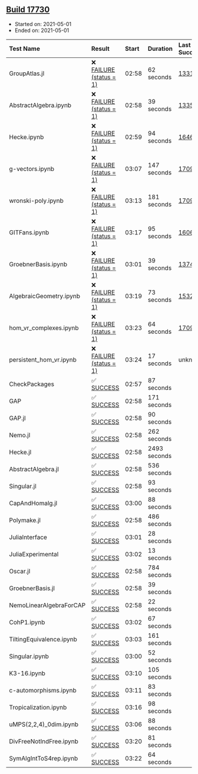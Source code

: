 ## [Build 17730](https://oscarci.mathematik.uni-kl.de/job/oscar/17730/)

* Started on: 2021-05-01
* Ended on: 2021-05-01

| Test Name    | Result | Start | Duration | Last Success | First Failure |
|:-------------|:-------|:------|:---------|:-------------|:--------------|
| GroupAtlas.jl | ❌ [FAILURE (status = 1)](https://oscarci.mathematik.uni-kl.de/job/oscar/17730/artifact/logs/build-17730/GroupAtlas.jl.log) | 02:58 | 62 seconds | [13311](https://oscarci.mathematik.uni-kl.de/job/oscar/13311/) | [13312](https://oscarci.mathematik.uni-kl.de/job/oscar/13312/) |
| AbstractAlgebra.ipynb | ❌ [FAILURE (status = 1)](https://oscarci.mathematik.uni-kl.de/job/oscar/17730/artifact/logs/build-17730/AbstractAlgebra.ipynb.log) | 02:58 | 39 seconds | [13355](https://oscarci.mathematik.uni-kl.de/job/oscar/13355/) | [13356](https://oscarci.mathematik.uni-kl.de/job/oscar/13356/) |
| Hecke.ipynb | ❌ [FAILURE (status = 1)](https://oscarci.mathematik.uni-kl.de/job/oscar/17730/artifact/logs/build-17730/Hecke.ipynb.log) | 02:59 | 94 seconds | [16463](https://oscarci.mathematik.uni-kl.de/job/oscar/16463/) | [16464](https://oscarci.mathematik.uni-kl.de/job/oscar/16464/) |
| g-vectors.ipynb | ❌ [FAILURE (status = 1)](https://oscarci.mathematik.uni-kl.de/job/oscar/17730/artifact/logs/build-17730/g-vectors.ipynb.log) | 03:07 | 147 seconds | [17099](https://oscarci.mathematik.uni-kl.de/job/oscar/17099/) | [17100](https://oscarci.mathematik.uni-kl.de/job/oscar/17100/) |
| wronski-poly.ipynb | ❌ [FAILURE (status = 1)](https://oscarci.mathematik.uni-kl.de/job/oscar/17730/artifact/logs/build-17730/wronski-poly.ipynb.log) | 03:13 | 181 seconds | [17098](https://oscarci.mathematik.uni-kl.de/job/oscar/17098/) | [17099](https://oscarci.mathematik.uni-kl.de/job/oscar/17099/) |
| GITFans.ipynb | ❌ [FAILURE (status = 1)](https://oscarci.mathematik.uni-kl.de/job/oscar/17730/artifact/logs/build-17730/GITFans.ipynb.log) | 03:17 | 95 seconds | [16068](https://oscarci.mathematik.uni-kl.de/job/oscar/16068/) | [16069](https://oscarci.mathematik.uni-kl.de/job/oscar/16069/) |
| GroebnerBasis.ipynb | ❌ [FAILURE (status = 1)](https://oscarci.mathematik.uni-kl.de/job/oscar/17730/artifact/logs/build-17730/GroebnerBasis.ipynb.log) | 03:01 | 39 seconds | [13748](https://oscarci.mathematik.uni-kl.de/job/oscar/13748/) | [13749](https://oscarci.mathematik.uni-kl.de/job/oscar/13749/) |
| AlgebraicGeometry.ipynb | ❌ [FAILURE (status = 1)](https://oscarci.mathematik.uni-kl.de/job/oscar/17730/artifact/logs/build-17730/AlgebraicGeometry.ipynb.log) | 03:19 | 73 seconds | [15322](https://oscarci.mathematik.uni-kl.de/job/oscar/15322/) | [15323](https://oscarci.mathematik.uni-kl.de/job/oscar/15323/) |
| hom_vr_complexes.ipynb | ❌ [FAILURE (status = 1)](https://oscarci.mathematik.uni-kl.de/job/oscar/17730/artifact/logs/build-17730/hom_vr_complexes.ipynb.log) | 03:23 | 64 seconds | [17099](https://oscarci.mathematik.uni-kl.de/job/oscar/17099/) | [17100](https://oscarci.mathematik.uni-kl.de/job/oscar/17100/) |
| persistent_hom_vr.ipynb | ❌ [FAILURE (status = 1)](https://oscarci.mathematik.uni-kl.de/job/oscar/17730/artifact/logs/build-17730/persistent_hom_vr.ipynb.log) | 03:24 | 17 seconds | unknown | unknown |
| CheckPackages | ✅ [SUCCESS](https://oscarci.mathematik.uni-kl.de/job/oscar/17730/artifact/logs/build-17730/CheckPackages.log) | 02:57 | 87 seconds |  |  |
| GAP | ✅ [SUCCESS](https://oscarci.mathematik.uni-kl.de/job/oscar/17730/artifact/logs/build-17730/GAP.log) | 02:58 | 171 seconds |  |  |
| GAP.jl | ✅ [SUCCESS](https://oscarci.mathematik.uni-kl.de/job/oscar/17730/artifact/logs/build-17730/GAP.jl.log) | 02:58 | 90 seconds |  |  |
| Nemo.jl | ✅ [SUCCESS](https://oscarci.mathematik.uni-kl.de/job/oscar/17730/artifact/logs/build-17730/Nemo.jl.log) | 02:58 | 262 seconds |  |  |
| Hecke.jl | ✅ [SUCCESS](https://oscarci.mathematik.uni-kl.de/job/oscar/17730/artifact/logs/build-17730/Hecke.jl.log) | 02:58 | 2493 seconds |  |  |
| AbstractAlgebra.jl | ✅ [SUCCESS](https://oscarci.mathematik.uni-kl.de/job/oscar/17730/artifact/logs/build-17730/AbstractAlgebra.jl.log) | 02:58 | 536 seconds |  |  |
| Singular.jl | ✅ [SUCCESS](https://oscarci.mathematik.uni-kl.de/job/oscar/17730/artifact/logs/build-17730/Singular.jl.log) | 02:58 | 93 seconds |  |  |
| CapAndHomalg.jl | ✅ [SUCCESS](https://oscarci.mathematik.uni-kl.de/job/oscar/17730/artifact/logs/build-17730/CapAndHomalg.jl.log) | 03:00 | 88 seconds |  |  |
| Polymake.jl | ✅ [SUCCESS](https://oscarci.mathematik.uni-kl.de/job/oscar/17730/artifact/logs/build-17730/Polymake.jl.log) | 02:58 | 486 seconds |  |  |
| JuliaInterface | ✅ [SUCCESS](https://oscarci.mathematik.uni-kl.de/job/oscar/17730/artifact/logs/build-17730/JuliaInterface.log) | 03:01 | 28 seconds |  |  |
| JuliaExperimental | ✅ [SUCCESS](https://oscarci.mathematik.uni-kl.de/job/oscar/17730/artifact/logs/build-17730/JuliaExperimental.log) | 03:02 | 13 seconds |  |  |
| Oscar.jl | ✅ [SUCCESS](https://oscarci.mathematik.uni-kl.de/job/oscar/17730/artifact/logs/build-17730/Oscar.jl.log) | 02:58 | 784 seconds |  |  |
| GroebnerBasis.jl | ✅ [SUCCESS](https://oscarci.mathematik.uni-kl.de/job/oscar/17730/artifact/logs/build-17730/GroebnerBasis.jl.log) | 02:58 | 39 seconds |  |  |
| NemoLinearAlgebraForCAP | ✅ [SUCCESS](https://oscarci.mathematik.uni-kl.de/job/oscar/17730/artifact/logs/build-17730/NemoLinearAlgebraForCAP.log) | 02:58 | 22 seconds |  |  |
| CohP1.ipynb | ✅ [SUCCESS](https://oscarci.mathematik.uni-kl.de/job/oscar/17730/artifact/logs/build-17730/CohP1.ipynb.log) | 03:02 | 67 seconds |  |  |
| TiltingEquivalence.ipynb | ✅ [SUCCESS](https://oscarci.mathematik.uni-kl.de/job/oscar/17730/artifact/logs/build-17730/TiltingEquivalence.ipynb.log) | 03:03 | 161 seconds |  |  |
| Singular.ipynb | ✅ [SUCCESS](https://oscarci.mathematik.uni-kl.de/job/oscar/17730/artifact/logs/build-17730/Singular.ipynb.log) | 03:00 | 52 seconds |  |  |
| K3-16.ipynb | ✅ [SUCCESS](https://oscarci.mathematik.uni-kl.de/job/oscar/17730/artifact/logs/build-17730/K3-16.ipynb.log) | 03:10 | 105 seconds |  |  |
| c-automorphisms.ipynb | ✅ [SUCCESS](https://oscarci.mathematik.uni-kl.de/job/oscar/17730/artifact/logs/build-17730/c-automorphisms.ipynb.log) | 03:11 | 83 seconds |  |  |
| Tropicalization.ipynb | ✅ [SUCCESS](https://oscarci.mathematik.uni-kl.de/job/oscar/17730/artifact/logs/build-17730/Tropicalization.ipynb.log) | 03:16 | 98 seconds |  |  |
| uMPS(2,2,4)_0dim.ipynb | ✅ [SUCCESS](https://oscarci.mathematik.uni-kl.de/job/oscar/17730/artifact/logs/build-17730/uMPS-2-2-4-_0dim.ipynb.log) | 03:06 | 88 seconds |  |  |
| DivFreeNotIndFree.ipynb | ✅ [SUCCESS](https://oscarci.mathematik.uni-kl.de/job/oscar/17730/artifact/logs/build-17730/DivFreeNotIndFree.ipynb.log) | 03:20 | 81 seconds |  |  |
| SymAlgIntToS4rep.ipynb | ✅ [SUCCESS](https://oscarci.mathematik.uni-kl.de/job/oscar/17730/artifact/logs/build-17730/SymAlgIntToS4rep.ipynb.log) | 03:22 | 64 seconds |  |  |
